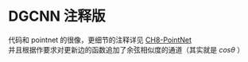 # DGCNN 注释版

代码和 pointnet 的很像，更细节的注释详见 [CH8-PointNet](../CH8-PointNet)   
并且根据作要求对更新边的函数追加了余弦相似度的通道（其实就是 $cos\theta$ ）